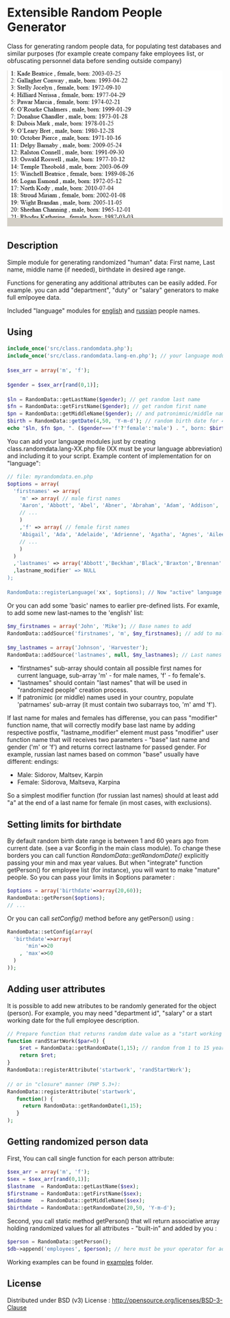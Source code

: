 # Extensible Random People Generator

Class for generating random people data, for populating test databases and similar purposes
(for example create company fake employees list, or obfuscating personnel data before sending outside company)

![generating sample](screenshot.png)

## Description

Simple module for generating randomized "human" data: First name, Last name, middle name (if needed),
birthdate in desired age range.

Functions for generating any additional attributes can be easily added.
For example. you can add "department", "duty" or "salary" generators to make full emlpoyee data.

Included "language" modules for [english](src/class.randomdata.lang-en.php) and [russian](src/class.randomdata.lang-ru.php) people names.

## Using

```php
include_once('src/class.randomdata.php');
include_once('src/class.randomdata.lang-en.php'); // your language module can be here !

$sex_arr = array('m', 'f');

$gender = $sex_arr[rand(0,1)];

$ln = RandomData::getLastName($gender); // get random last name
$fn = RandomData::getFirstName($gender); // get random first name
$pn = RandomData::getMiddleName($gender); // and patronimnic/middle name
$birth = RandomData::getDate(4,50, 'Y-m-d'); // random birth date for 4 - 50 years old, 'YYYY-MM-DD'
echo "$ln, $fn $pn, ". ($gender==='f'?'female':'male') . ", born: $birth<br>";

```

You can add your language modules just by creating class.randomdata.lang-XX.php file (XX must be your language abbreviation)
and including it to your script. Example content of implementation for on "language":
```php
// file: myrandomdata.en.php
$options = array(
  'firstnames' => array(
    'm' => array( // male first names
    'Aaron', 'Abbott', 'Abel', 'Abner', 'Abraham', 'Adam', 'Addison', 'Adler', 'Adley', 'Adrian', 'Aedan'
    // ...
    )
    ,'f' => array( // female first names
    'Abigail', 'Ada', 'Adelaide', 'Adrienne', 'Agatha', 'Agnes', 'Aileen', 'Aimee', 'Alanna', 'Alarice', 'Alda'  )
    // ...
    )
  )
  ,'lastnames' => array('Abbott','Beckham','Black','Braxton','Brennan' /*...*/ )
  ,lastname_modifier' => NULL
);

RandomData::registerLanguage('xx', $options); // Now "active" language for randomdata is "xx"
```

Or you can add some 'basic' names to earlier pre-defined lists. For examle, to add some new last-names to the 'english' list:

```php
$my_firstnames = array('John', 'Mike'); // Base names to add
RandomData::addSource('firstnames', 'm', $my_firstnames); // add to male First names

$my_lastnames = array('Johnson', 'Harvester');
RandomData::addSource('lastnames', null, $my_lastnames); // Last names
```

* "firstnames" sub-array should contain all possible first names for current language, sub-array 'm' - for male names, 'f' - fo female's.
* "lastnames" should contain "last names" that will be used in "randomized people" creation process.
* If patronimic (or middle) names used in your country, populate 'patrnames' sub-array (it must contain two subarrays too, 'm' amd 'f').

If last name for males and females has differense, you can pass "modifier" function name, that will correctly modify base last name by adding respective postfix,
"lastname_modifier" element must pass "modifier" user function name that will receives two parameters - "base" last name and gender ('m' or 'f') and returns
correct lastname for passed gender.
For example, russian last names based on common "base" usually have different: endings:

* Male: Sidorov, Maltsev, Karpin
* Female: Sidorova, Maltseva, Karpina

So a simplest modifier function (for russian last names) should at least add "a" at the end of a last name for female (in most cases, with exclusions).

## Setting limits for birthdate

By default random birth date range is between 1 and 60 years ago from current date. (see a var $config in the main class module).
To change these borders you can call function *RandomData::getRandomDate()* explicitly passing your min and max year values.
But when "integrate" function getPerson() for employee list (for instance), you will want to make "mature" people. So you can pass
your limits in $options parameter :
```php
$options = array('birthdate'=>array(20,60));
RandomData::getPerson($options);
// ...
```

Or you can call *setConfig()* method before any getPerson() using :

```php
RandomData::setConfig(array(
  'birthdate'=>array(
      'min'=>20
    , 'max'=>60
  )
));
```
## Adding user attributes

It is possible to add new atributes to be randomly generated for the object (person).
For example, you may need "department id", "salary" or a start working date for the full employee description.

```php
// Prepare function that returns random date value as a "start working date"
function randStartWork($par=0) {
    $ret = RandomData::getRandomDate(1,15); // random from 1 to 15 years from current date
    return $ret;
}
RandomData::registerAttribute('startwork', 'randStartWork');

// or in "closure" manner (PHP 5.3+):
RandomData::registerAttribute('startwork',
   function() {
     return RandomData::getRandomDate(1,15);
   }
);
```

## Getting randomized person data

First, You can call single function for each person attribute:

```php
$sex_arr = array('m', 'f');
$sex = $sex_arr[rand(0,1)];
$lastname  = RandomData::getLastName($sex);
$firstname = RandomData::getFirstName($sex);
$midname   = RandomData::getMiddleName($sex);
$birthdate = RandomData::getRandomDate(20,50, 'Y-m-d');
```

Second, you call static method getPerson() that wll return associative array holding randomized values for all attributes -
"built-in" and added by you :

```php
$person = RandomData::getPerson();
$db->append('employees', $person); // here must be your operator for adding data to DB
```

Working examples can be found in [examples](examples/) folder.

## License
Distributed under BSD (v3) License :
http://opensource.org/licenses/BSD-3-Clause

